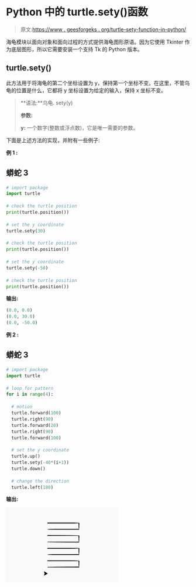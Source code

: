 # Python 中的 turtle.sety()函数

> 原文:[https://www . geesforgeks . org/turtle-sety-function-in-python/](https://www.geeksforgeeks.org/turtle-sety-function-in-python/)

海龟模块以面向对象和面向过程的方式提供海龟图形原语。因为它使用 Tkinter 作为底层图形，所以它需要安装一个支持 Tk 的 Python 版本。

## turtle.sety()

此方法用于将海龟的第二个坐标设置为 y，保持第一个坐标不变。在这里，不管乌龟的位置是什么，它都将 y 坐标设置为给定的输入，保持 x 坐标不变。

> **语法:**乌龟. sety(y)
> 
> **参数:**
> 
> **y:** 一个数字(整数或浮点数)，它是唯一需要的参数。

下面是上述方法的实现，并附有一些例子:

**例 1 :**

## 蟒蛇 3

```py
# import package
import turtle

# check the turtle position
print(turtle.position())

# set the y coordinate
turtle.sety(30)

# check the turtle position
print(turtle.position())

# set the y coordinate
turtle.sety(-50)

# check the turtle position
print(turtle.position())
```

**输出:**

```py
(0.0, 0.0)
(0.0, 30.0)
(0.0, -50.0)
```

**例 2 :**

## 蟒蛇 3

```py
# import package
import turtle

# loop for pattern
for i in range(4):

  # motion
  turtle.forward(100)
  turtle.right(90)
  turtle.forward(20)
  turtle.right(90)
  turtle.forward(100)

  # set the y coordinate
  turtle.up()
  turtle.sety(-40*(i+1))
  turtle.down()

  # change the direction
  turtle.left(180)
```

**输出:**

![](img/7663740021d06c4afc986a9057d118d8.png)